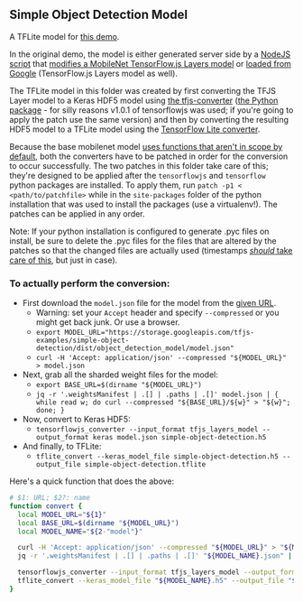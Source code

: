 ## Simple Object Detection Model

A TFLite model for [this demo](https://github.com/tensorflow/tfjs-examples/tree/master/simple-object-detection).

In the original demo, the model is either generated server side by a [NodeJS script](https://github.com/tensorflow/tfjs-examples/blob/fb430042376431fba804a2495891100f6e2205d6/simple-object-detection/train.js) that [modifies a MobileNet TensorFlow.js Layers model](https://github.com/tensorflow/tfjs-examples/blob/fb430042376431fba804a2495891100f6e2205d6/simple-object-detection/train.js#L66-L101) or [loaded from Google](https://github.com/tensorflow/tfjs-examples/blob/fb430042376431fba804a2495891100f6e2205d6/simple-object-detection/index.js#L146-L147) (TensorFlow.js Layers model as well).

The TFLite model in this folder was created by first converting the TFJS Layer model to a Keras HDF5 model using [the tfjs-converter](https://github.com/tensorflow/tfjs-converter/tree/master/python/tensorflowjs/converters) ([the Python package](https://pypi.org/project/tensorflowjs/1.0.1/) - for silly reasons v1.0.1 of tensorflowjs was used; if you're going to apply the patch use the same version) and then by converting the resulting HDF5 model to a TFLite model using the [TensorFlow Lite converter](https://www.tensorflow.org/lite/convert/).

Because the base mobilenet model [uses functions that aren't in scope by default](https://github.com/keras-team/keras/issues/7431), both the converters have to be patched in order for the conversion to occur successfully. The two patches in this folder take care of this; they're designed to be applied after the `tensorflowjs` and `tensorflow` python packages are installed. To apply them, run `patch -p1 < <path/to/patchfile>` while in the `site-packages` folder of the python installation that was used to install the packages (use a virtualenv!). The patches can be applied in any order.

Note: If your python installation is configured to generate .pyc files on install, be sure to delete the .pyc files for the files that are altered by the patches so that the changed files are actually used (timestamps [_should_ take care of this](https://stackoverflow.com/questions/15839555/when-are-pyc-files-refreshed), but just in case).

### To actually perform the conversion:
  - First download the `model.json` file for the model from the [given URL](https://github.com/tensorflow/tfjs-examples/blob/fb430042376431fba804a2495891100f6e2205d6/simple-object-detection/index.js#L146-L147).
    + Warning: set your `Accept` header and specify `--compressed` or you might get back junk. Or use a browser.
    + `export MODEL_URL="https://storage.googleapis.com/tfjs-examples/simple-object-detection/dist/object_detection_model/model.json"`
    + `curl -H 'Accept: application/json' --compressed "${MODEL_URL}" > model.json`
  - Next, grab all the sharded weight files for the model:
    + `export BASE_URL=$(dirname "${MODEL_URL}")`
    + `jq -r '.weightsManifest | .[] | .paths | .[]' model.json | { while read w; do curl --compressed "${BASE_URL}/${w}" > "${w}"; done; }`
  - Now, convert to Keras HDF5:
    + `tensorflowjs_converter --input_format tfjs_layers_model --output_format keras model.json simple-object-detection.h5`
  - And finally, to TFLite:
    + `tflite_convert --keras_model_file simple-object-detection.h5 --output_file simple-object-detection.tflite`

Here's a quick function that does the above:

```bash
# $1: URL; $2?: name
function convert {
  local MODEL_URL="${1}"
  local BASE_URL=$(dirname "${MODEL_URL}")
  local MODEL_NAME="${2-"model"}"

  curl -H 'Accept: application/json' --compressed "${MODEL_URL}" > "${MODEL_NAME}.json"
  jq -r '.weightsManifest | .[] | .paths | .[]' "${MODEL_NAME}.json" | { while read w; do curl --compressed "${BASE_URL}/${w}" > "${w}"; done; }

  tensorflowjs_converter --input_format tfjs_layers_model --output_format keras "${MODEL_NAME}.json" "${MODEL_NAME}.h5"
  tflite_convert --keras_model_file "${MODEL_NAME}.h5" --output_file "${MODEL_NAME}.tflite"
}

```